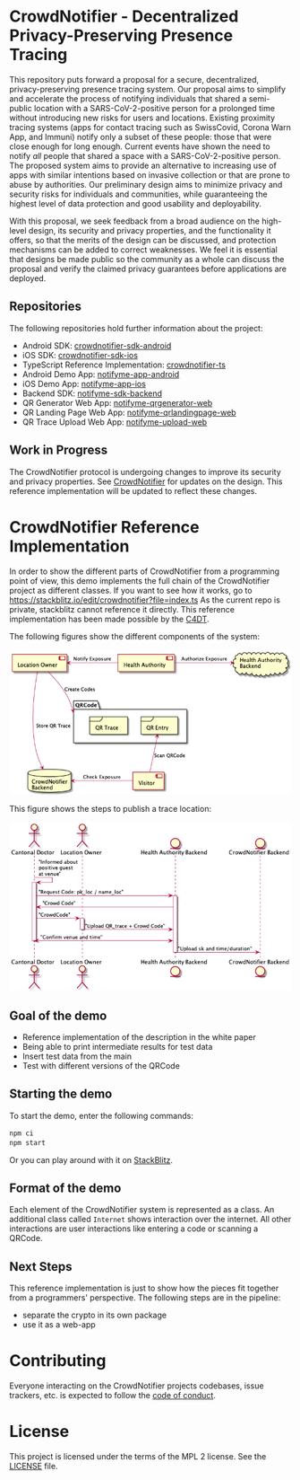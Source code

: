 # CrowdNotifier - Decentralized Privacy-Preserving Presence Tracing

This repository puts forward a proposal for a secure, decentralized,
privacy-preserving presence tracing system. Our proposal aims to simplify and
accelerate the process of notifying individuals that shared a semi-public
location with a SARS-CoV-2-positive person for a prolonged time without
introducing new risks for users and locations. Existing proximity tracing
systems (apps for contact tracing such as SwissCovid, Corona Warn App, and
Immuni) notify only a subset of these people: those that were close enough for
long enough. Current events have shown the need to notify _all_ people that
shared a space with a SARS-CoV-2-positive person. The proposed system aims to
provide an alternative to increasing use of apps with similar intentions based
on invasive collection or that are prone to abuse by authorities. Our
preliminary design aims to minimize privacy and security risks for individuals
and communities, while guaranteeing the highest level of data protection and
good usability and deployability.

With this proposal, we seek feedback from a broad audience on the high-level
design, its security and privacy properties, and the functionality it offers, so
that the merits of the design can be discussed, and protection mechanisms can be
added to correct weaknesses. We feel it is essential that designs be made public
so the community as a whole can discuss the proposal and verify the claimed
privacy guarantees before applications are deployed.

## Repositories

The following repositories hold further information about the project:

* Android SDK: [crowdnotifier-sdk-android](https://github.com/CrowdNotifier/crowdnotifier-sdk-android)
* iOS SDK: [crowdnotifier-sdk-ios](https://github.com/CrowdNotifier/crowdnotifier-sdk-ios)
* TypeScript Reference Implementation: [crowdnotifier-ts](https://github.com/CrowdNotifier/crowdnotifier-ts)
* Android Demo App: [notifyme-app-android](https://github.com/notifyme-app/notifyme-app-android)
* iOS Demo App: [notifyme-app-ios](https://github.com/notifyme-app/notifyme-app-ios)
* Backend SDK: [notifyme-sdk-backend](https://github.com/notifyme-app/notifyme-sdk-backend)
* QR Generator Web App: [notifyme-qrgenerator-web](https://github.com/notifyme-app/notifyme-qrgenerator-web)
* QR Landing Page Web App: [notifyme-qrlandingpage-web](https://github.com/notifyme-app/notifyme-qrlandingpage-web)
* QR Trace Upload Web App: [notifyme-upload-web](https://github.com/notifyme-app/notifyme-upload-web)

## Work in Progress

The CrowdNotifier protocol is undergoing changes to improve its security and privacy properties. See 
[CrowdNotifier](https://github.com/CrowdNotifier/documents) for updates on the design. This reference implementation
will be updated to reflect these changes.

# CrowdNotifier Reference Implementation

In order to show the different parts of CrowdNotifier from a programming point of view, this demo implements the full
 chain of the CrowdNotifier project as different classes.
If you want to see how it works, go to https://stackblitz.io/edit/crowdnotifier?file=index.ts
As the current repo is private, stackblitz cannot reference it directly.
This reference implementation has been made possible by the [C4DT](https://c4dt.org).

The following figures show the different components of the system:

![Overview of system](elements-overview.png)

This figure shows the steps to publish a trace location:

![Publish Trace Location](trace-location.png) 

## Goal of the demo

- Reference implementation of the description in the white paper
- Being able to print intermediate results for test data
- Insert test data from the main
- Test with different versions of the QRCode

## Starting the demo

To start the demo, enter the following commands:

```bash
npm ci
npm start
```

Or you can play around with it on [StackBlitz](https://stackblitz.io/edit/crowdnotifier).

## Format of the demo

Each element of the CrowdNotifier system is represented as a class.
An additional class called `Internet` shows interaction over the internet.
All other interactions are user interactions like entering a code or scanning a QRCode.

## Next Steps

This reference implementation is just to show how the pieces fit together from a programmers' perspective.
The following steps are in the pipeline:

- separate the crypto in its own package
- use it as a web-app

# Contributing

Everyone interacting on the CrowdNotifier projects codebases, issue trackers, etc. is expected to follow the [code
  of conduct](CODE_OF_CONDUCT.txt).

# License

This project is licensed under the terms of the MPL 2 license. See the [LICENSE](LICENSE) file.
